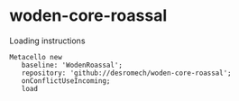 # woden-core-roassal

Loading instructions

```smalltalk
Metacello new
   baseline: 'WodenRoassal';
   repository: 'github://desromech/woden-core-roassal';
   onConflictUseIncoming;
   load
```

